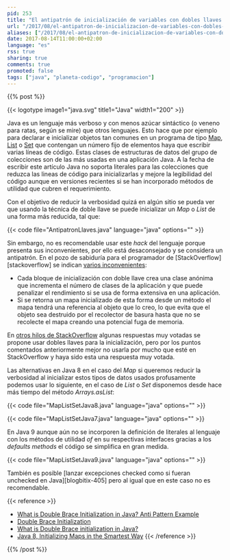 ```yaml
---
pid: 253
title: "El antipatrón de inicialización de variables con dobles llaves en Java"
url: "/2017/08/el-antipatron-de-inicializacion-de-variables-con-dobles-llaves-en-java/"
aliases: ["/2017/08/el-antipatron-de-inicializacion-de-variables-con-dobles-corchetes-en-java/"]
date: 2017-08-14T11:00:00+02:00
language: "es"
rss: true
sharing: true
comments: true
promoted: false
tags: ["java", "planeta-codigo", "programacion"]
---
```


{{% post %}}

{{< logotype image1="java.svg" title1="Java" width1="200" >}}

Java es un lenguaje más verboso y con menos azúcar sintáctico (o veneno para ratas, según se mire) que otros lenguajes. Esto hace que por ejemplo para declarar e inicializar objetos tan comunes en un programa de tipo [Map](https://docs.oracle.com/javase/8/docs/api/java/util/Map.html), [List](https://docs.oracle.com/javase/8/docs/api/java/util/List.html) o [Set](https://docs.oracle.com/javase/8/docs/api/java/util/Set.html) que contengan un número fijo de elementos haya que escribir varias líneas de código. Estas clases de estructuras de datos del grupo de colecciones son de las más usadas en una aplicación Java. A la fecha de escribir este artículo Java no soporta literales para las colecciones que reduzca las lineas de código para inicializarlas y mejore la legibilidad del código aunque en versiones recientes si se han incorporado métodos de utilidad que cubren el requerimiento.

Con el objetivo de reducir la verbosidad quizá en algún sitio se pueda ver que usando la técnica de doble llave se puede inicializar un _Map_ o _List_ de una forma más reducida, tal que:

{{< code file="AntipatronLlaves.java" language="java" options="" >}}

Sin embargo, no es recomendable usar este _hack_ del lenguaje porque presenta sus inconvenientes, por ello está desaconsejado y se considera un antipatrón. En el pozo de sabiduría para el programador de [StackOverflow][stackoverflow] se indican [varios inconvenientes](https://stackoverflow.com/questions/1958636/what-is-double-brace-initialization-in-java#27521360):

* Cada bloque de inicialización con doble llave crea una clase anónima que incrementa el número de clases de la aplicación y que puede penalizar el rendimiento si se usa de forma extensiva en una aplicación.
* Si se retorna un mapa inicializado de esta forma desde un método el mapa tendrá una referencia al objeto que lo creo, lo que evita que el objeto sea destruido por el recolector de basura hasta que no se recolecte el mapa creando una potencial fuga de memoria.

En [otros hilos de StackOverflow](https://stackoverflow.com/questions/1005073/initialization-of-an-arraylist-in-one-line#1005083) algunas respuestas muy votadas se propone usar dobles llaves para la inicialización, pero por los puntos comentados anteriormente mejor no usarla por mucho que esté en StackOverflow y haya sido esta una respuesta muy votada.

Las alternativas en Java 8 en el caso del _Map_ si queremos reducir la verbosidad al inicializar estos tipos de datos usados profusamente podemos usar lo siguiente, en el caso de _List_ o _Set_ disponemos desde hace más tiempo del método _Arrays.asList_:

{{< code file="MapListSetJava8.java" language="java" options="" >}}

{{< code file="MapListSetJava7.java" language="java" options="" >}}

En Java 9 aunque aún no se incorporen la definición de literales al lenguaje con los métodos de utilidad _of_ en su respectivas interfaces gracias a los _defaults methods_ el código se simplifica en gran medida.

{{< code file="MapListSetJava9.java" language="java" options="" >}}

También es posible [lanzar excepciones checked como si fueran unchecked en Java][blogbitix-405] pero al igual que en este caso no es recomendable.

{{< reference >}}
* [What is Double Brace Initialization in Java? Anti Pattern Example](http://javarevisited.blogspot.com.es/2015/10/what-is-double-brace-initialization-in-java-example-anti-pattern.html)
* [Double Brace Initialization](http://c2.com/cgi/wiki?DoubleBraceInitialization)
* [What is Double Brace initialization in Java?](https://stackoverflow.com/questions/1958636/what-is-double-brace-initialization-in-java)
* [Java 8, Initializing Maps in the Smartest Way](http://minborgsjavapot.blogspot.com.es/2014/12/java-8-initializing-maps-in-smartest-way.html)
{{< /reference >}}

{{% /post %}}
